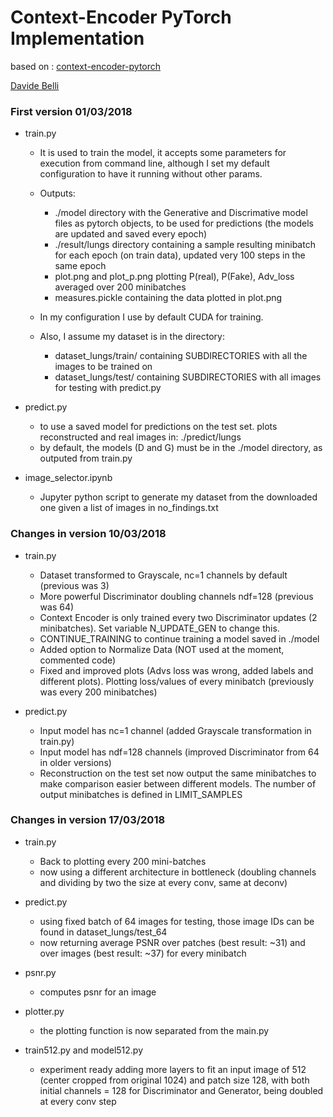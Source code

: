 # Context-Encoder PyTorch Implementation

based on : [context-encoder-pytorch](https://github.com/BoyuanJiang/context_encoder_pytorch)

[Davide Belli](https://github.com/davide-belli)

### First version 01/03/2018

- train.py 
  - It is used to train the model, it accepts some parameters for execution from command line, although I set my default configuration to have it running without other params.
  - Outputs:
    - ./model directory with the Generative and Discrimative model files as pytorch objects, to be used for predictions (the models are updated and saved every epoch)
    - ./result/lungs directory containing a sample resulting minibatch for each epoch (on train data), updated very 100 steps in the same epoch
    - plot.png and plot_p.png plotting P(real), P(Fake), Adv_loss averaged over 200 minibatches
    - measures.pickle containing the data plotted in plot.png

  - In my configuration I use by default CUDA for training.
  - Also, I assume my dataset is in the directory:
    - dataset_lungs/train/ containing SUBDIRECTORIES with all the images to be trained on
    - dataset_lungs/test/ containing SUBDIRECTORIES with all images for testing with predict.py


- predict.py
   - to use a saved model for predictions on the test set. plots reconstructed and real images in: ./predict/lungs
   - by default, the models (D and G) must be in the ./model directory, as outputed from train.py


- image_selector.ipynb
  - Jupyter python script to generate my dataset from the downloaded one given a list of images in no_findings.txt



### Changes in version 10/03/2018

- train.py

  - Dataset transformed to Grayscale, nc=1 channels by default (previous was 3)
  - More powerful Discriminator doubling channels ndf=128 (previous was 64)
  - Context Encoder is only trained every two Discriminator updates (2 minibatches). Set variable N_UPDATE_GEN to change this.
  - CONTINUE_TRAINING to continue training a model saved in ./model
  - Added option to Normalize Data (NOT used at the moment, commented code)
  - Fixed and improved plots (Advs loss was wrong, added labels and different plots). Plotting loss/values of every minibatch (previously was every 200 minibatches)


- predict.py

  - Input model has nc=1 channel (added Grayscale transformation in train.py)
  - Input model has ndf=128 channels (improved Discriminator from 64 in older versions)
  - Reconstruction on the test set now output the same minibatches to make comparison easier between different models. The number of output minibatches is defined in LIMIT_SAMPLES



### Changes in version 17/03/2018

- train.py

  - Back to plotting every 200 mini-batches
  - now using a different architecture in bottleneck (doubling channels and dividing by two the size at every conv, same at deconv)


- predict.py

  - using fixed batch of 64 images for testing, those image IDs can be found in dataset_lungs/test_64
  - now returning average PSNR over patches (best result: ~31) and over images (best result: ~37) for every minibatch


- psnr.py
  
  - computes psnr for an image


- plotter.py

  - the plotting function is now separated from the main.py


- train512.py and model512.py

  - experiment ready adding more layers to fit an input image of 512 (center cropped from original 1024) and patch size 128, with both initial channels = 128 for Discriminator and Generator, being doubled at every conv step